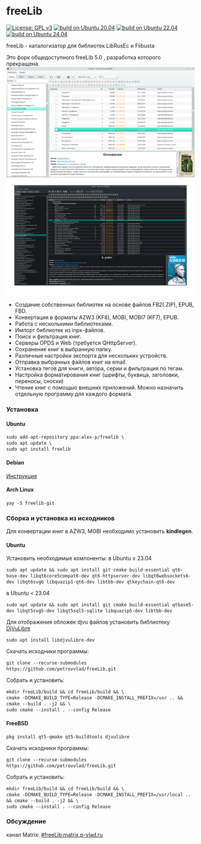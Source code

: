 # freeLib
[![License: GPL v3](https://img.shields.io/badge/License-GPLv3-blue.svg)](https://www.gnu.org/licenses/gpl-3.0)
[![build on Ubuntu 20.04](https://github.com/petrovvlad/freeLib/actions/workflows/build%20on%20Ubuntu%2020.04.yml/badge.svg?branch=master)](https://github.com/petrovvlad/freeLib/actions/workflows/build%20on%20Ubuntu%2020.04.yml)
[![build on Ubuntu 22.04](https://github.com/petrovvlad/freeLib/actions/workflows/build%20on%20Ubuntu%2022.04.yml/badge.svg?branch=master)](https://github.com/petrovvlad/freeLib/actions/workflows/build%20on%20Ubuntu%2022.04.yml)
[![build on Ubuntu 24.04](https://github.com/petrovvlad/freeLib/actions/workflows/build%20on%20Ubuntu%2024.04.yml/badge.svg?branch=master)](https://github.com/petrovvlad/freeLib/actions/workflows/build%20on%20Ubuntu%2024.04.yml)

freeLib - каталогизатор для библиотек LibRusEc и Flibusta

Это форк общедоступного freeLib 5.0 , разработка которого прекращена. 
![screenshot](./doc/screenshot.png#gh-light-mode-only)
![screenshot](./doc/screenshot-dark.png#gh-dark-mode-only)
* Создание собственных библиотек на основе файлов FB2(.ZIP), EPUB, FBD.
* Конвертация в форматы AZW3 (KF8), MOBI, MOBI7 (KF7), EPUB.
* Работа с несколькими библиотеками.
* Импорт библиотек из inpx-файлов.
* Поиск и фильтрация книг.
* Серверы OPDS и Web (требуется QHttpServer).
* Сохранение книг в выбранную папку.
* Различные настройки экспорта для нескольких устройств.
* Отправка выбранных файлов книг на email.
* Установка тегов для книги, автора, серии и фильтрация по тегам.
* Настройка форматирования книг (шрифты, буквица, заголовки, переносы, сноски)
* Чтение книг с помощью внешних приложений. Можно назначить отдельную программу для каждого формата.

### Установка
#### Ubuntu
```
sudo add-apt-repository ppa:alex-p/freelib \
sudo apt update \
sudo apt install freelib
```
#### Debian
[Инструкция](https://notesalexp.org/freelib/)
#### Arch Linux
```
yay -S freelib-git
```
### Сборка и установка из исходников
Для конвертации книг в AZW3, MOBI необходимо установить **kindlegen**.
#### Ubuntu
Установить необходимые компоненты: 
в Ubuntu ≥ 23.04
```
sudo apt update && sudo apt install git cmake build-essential qt6-base-dev libqt6core5compat6-dev qt6-httpserver-dev libqt6websockets6-dev libqt6svg6 libquazip1-qt6-dev libtbb-dev qtkeychain-qt6-dev
```
в Ubuntu < 23.04
```
sudo apt update && sudo apt install git cmake build-essential qtbase5-dev libqt5svg5-dev libqt5sql5-sqlite libquazip5-dev libtbb-dev
```
Для отображения обложек djvu файлов установить библиотеку [DjVuLibre](https://djvu.sourceforge.net/)
```
sudo apt install libdjvulibre-dev
```
Скачать исходники программы:
```
git clone --recurse-submodules https://github.com/petrovvlad/freeLib.git
```
Собрать и установить:
```
mkdir freeLib/build && cd freeLib/build && \
cmake -DCMAKE_BUILD_TYPE=Release -DCMAKE_INSTALL_PREFIX=/usr .. && cmake --build . -j2 && \
sudo cmake --install . --config Release
```

#### FreeBSD
```
pkg install qt5-qmake qt5-buildtools djvulibre
```


Скачать исходники программы:

```
git clone --recurse-submodules https://github.com/petrovvlad/freeLib.git
```

Собрать и установить:


```
mkdir freeLib/build && cd freeLib/build && \
cmake -DCMAKE_BUILD_TYPE=Release -DCMAKE_INSTALL_PREFIX=/usr/local .. && cmake --build . -j2 && \
sudo cmake --install . --config Release
```

### Обсуждение
канал Matrix:  [#freeLib:matrix.p-vlad.ru](https://matrix.to/#/#freeLib:matrix.p-vlad.ru)

